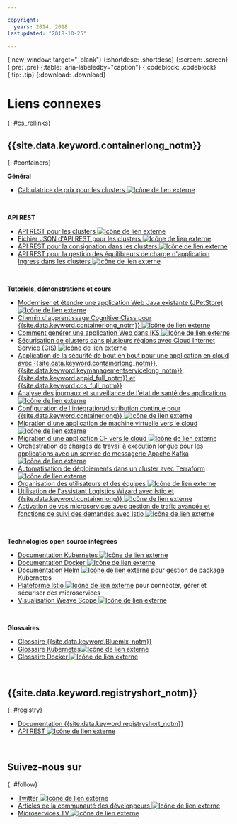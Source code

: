 ```yaml
---

copyright:
  years: 2014, 2018
lastupdated: "2018-10-25"

---
```


{:new_window: target="_blank"}
{:shortdesc: .shortdesc}
{:screen: .screen}
{:pre: .pre}
{:table: .aria-labeledby="caption"}
{:codeblock: .codeblock}
{:tip: .tip}
{:download: .download}




# Liens connexes
{: #cs_rellinks}

## {{site.data.keyword.containerlong_notm}}
{: #containers}

**Général**

- [Calculatrice de prix pour les clusters ![Icône de lien externe](../icons/launch-glyph.svg "Icône de lien externe")](https://console.bluemix.net/pricing/configure/iaas/containers-kubernetes)

<br />


**API REST**

- [API REST pour les clusters ![Icône de lien externe](../icons/launch-glyph.svg "Icône de lien externe")](https://containers.bluemix.net/swagger)
- [Fichier JSON d'API REST pour les clusters ![Icône de lien externe](../icons/launch-glyph.svg "Icône de lien externe")](https://containers.bluemix.net/swagger-api-json)
- [API REST pour la consignation dans les clusters ![Icône de lien externe](../icons/launch-glyph.svg "Icône de lien externe")](https://us-south.containers.bluemix.net/swagger-logging/)
- [API REST pour la gestion des équilibreurs de charge d'application Ingress dans les clusters ![Icône de lien externe](../icons/launch-glyph.svg "Icône de lien externe")](https://us-south.containers.bluemix.net/swagger-alb-api/)

<br />


**Tutoriels, démonstrations et cours**

- [Moderniser et étendre une application Web Java existante (JPetStore) ![Icône de lien externe](../icons/launch-glyph.svg "Icône de lien externe")](https://github.com/IBM-Cloud/jpetstore-kubernetes)
- [Chemin d'apprentissage Cognitive Class pour {{site.data.keyword.containerlong_notm}} ![Icône de lien externe](../icons/launch-glyph.svg "Icône de lien externe")](https://cognitiveclass.ai/learn/containers-k8s-and-istio-on-ibm-cloud/)
- [Comment générer une application Web dans IKS ![Icône de lien externe](../icons/launch-glyph.svg "Icône de lien externe")](https://console.bluemix.net/docs/tutorials/scalable-webapp-kubernetes.html#scalable-web-application-on-kubernetes)
- [Sécurisation de clusters dans plusieurs régions avec Cloud Internet Service (CIS) ![Icône de lien externe](../icons/launch-glyph.svg "Icône de lien externe")](https://console.bluemix.net/docs/tutorials/multi-region-k8s-cis.html#resilient-and-secure-multi-region-kubernetes-clusters-with-cloud-internet-services)
- [Application de la sécurité de bout en bout pour une application en cloud avec {{site.data.keyword.containerlong_notm}}, {{site.data.keyword.keymanagementservicelong_notm}}, {{site.data.keyword.appid_full_notm}} et {{site.data.keyword.cos_full_notm}}](https://console.bluemix.net/docs/tutorials/cloud-e2e-security.html#apply-end-to-end-security-to-a-cloud-application)
- [Analyse des journaux et surveillance de l'état de santé des applications ![Icône de lien externe](../icons/launch-glyph.svg "Icône de lien externe")](https://console.bluemix.net/docs/tutorials/kubernetes-log-analysis-kibana.html#analyze-logs-and-monitor-the-health-of-kubernetes-applications)
- [Configuration de l'intégration/distribution continue pour {{site.data.keyword.containerlong}} ![Icône de lien externe](../icons/launch-glyph.svg "Icône de lien externe")](https://console.bluemix.net/docs/tutorials/continuous-deployment-to-kubernetes.html#continuous-deployment-to-kubernetes)
- [Migration d'une application de machine virtuelle vers le cloud ![Icône de lien externe](../icons/launch-glyph.svg "Icône de lien externe")](https://console.bluemix.net/docs/tutorials/vm-to-containers-and-kubernetes.html#moving-a-vm-based-app-to-kubernetes)
- [Migration d'une application CF vers le cloud ![Icône de lien externe](../icons/launch-glyph.svg "Icône de lien externe")](https://console.bluemix.net/docs/containers/cs_tutorials_cf.html#cf_tutorial)
- [Orchestration de charges de travail à exécution longue pour les applications avec un service de messagerie Apache Kafka ![Icône de lien externe](../icons/launch-glyph.svg "Icône de lien externe")](https://console.bluemix.net/docs/tutorials/pub-sub-object-storage.html#asynchronous-data-processing-using-object-storage-and-pub-sub-messaging)
- [Automatisation de déploiements dans un cluster avec Terraform ![Icône de lien externe](../icons/launch-glyph.svg "Icône de lien externe")](https://console.bluemix.net/docs/tutorials/plan-create-update-deployments.html#plan-create-and-update-deployment-environments)
- [Organisation des utilisateurs et des équipes ![Icône de lien externe](../icons/launch-glyph.svg "Icône de lien externe")](https://console.bluemix.net/docs/tutorials/users-teams-applications.html#best-practices-for-organizing-users-teams-applications)
- [Utilisation de l'assistant Logistics Wizard avec Istio et {{site.data.keyword.containerlong}} ![Icône de lien externe](../icons/launch-glyph.svg "Icône de lien externe")](https://github.com/IBM-Cloud/logistics-wizard-kubernetes)
- [Activation de vos microservices avec gestion de trafic avancée et fonctions de suivi des demandes avec Istio ![Icône de lien externe](../icons/launch-glyph.svg "Icône de lien externe")](https://developer.ibm.com/code/patterns/manage-microservices-traffic-using-istio/)

<br />


**Technologies open source intégrées**

- [Documentation Kubernetes ![Icône de lien externe](../icons/launch-glyph.svg "Icône de lien externe")](https://kubernetes.io/)
- [Documentation Docker ![Icône de lien externe](../icons/launch-glyph.svg "Icône de lien externe")](https://docs.docker.com/engine/)
- <a href="https://docs.helm.sh/helm/" target="_blank">Documentation Helm <img src="../icons/launch-glyph.svg" alt="Icône de lien externe"></a> pour gestion de package Kubernetes
- [Plateforme Istio ![Icône de lien externe](../icons/launch-glyph.svg "Icône de lien externe")](https://istio.io/) pour connecter, gérer et sécuriser des microservices
- [Visualisation Weave Scope ![Icône de lien externe](../icons/launch-glyph.svg "Icône de lien externe")](https://www.weave.works/oss/scope/)

<br />


**Glossaires**

- [Glossaire {{site.data.keyword.Bluemix_notm}}](/docs/overview/glossary/index.html#glossary)
- [Glossaire Kubernetes![Icône de lien externe](../icons/launch-glyph.svg "Icône de lien externe")](https://kubernetes.io/docs/reference/glossary/?fundamental=true)
- [Glossaire Docker ![Icône de lien externe](../icons/launch-glyph.svg "Icône de lien externe")](https://docs.docker.com/glossary/)

<br />


## {{site.data.keyword.registryshort_notm}}
{: #registry}

- [Documentation {{site.data.keyword.registryshort_notm}}](/docs/services/Registry/index.html)
- [API REST ![Icône de lien externe](../icons/launch-glyph.svg "Icône de lien externe")](https://registry.ng.bluemix.net/api/doc/)

<br />


## Suivez-nous sur
{: #follow}

- [Twitter ![Icône de lien externe](../icons/launch-glyph.svg "Icône de lien externe")](https://twitter.com/hashtag/ibmcontainers)
- [Articles de la communauté des développeurs ![Icône de lien externe](../icons/launch-glyph.svg "Icône de lien externe")](https://www.ibm.com/blogs/bluemix/tag/containers/)
- [Microservices.TV ![Icône de lien externe](../icons/launch-glyph.svg "Icône de lien externe")](https://developer.ibm.com/tv/microservices/)

<br />

